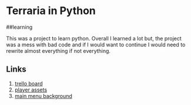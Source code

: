 # Terraria in Python
##learning

This was a project to learn python. Overall I learned a lot but, the project was a mess with bad code and if I would want to continue I would need to rewrite almost everything if not everything.

## Links
1. [trello board](https://trello.com/b/cVaeaMdH/a-project-i-probably-wont-finish)
2. [player assets](https://rvros.itch.io/animated-pixel-hero)
3. [main menu background](https://blank-canvas.itch.io/parallax-pixel-art-background-desert)
